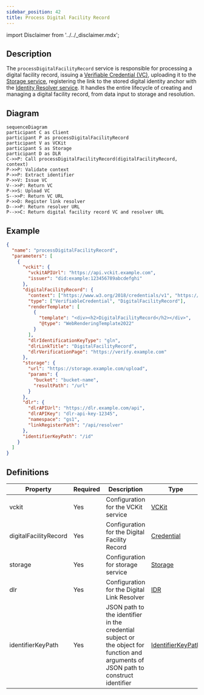 ```yaml
---
sidebar_position: 42
title: Process Digital Facility Record
---
```


import Disclaimer from '../../\_disclaimer.mdx';

<Disclaimer />

## Description

The `processDigitalFacilityRecord` service is responsible for processing a digital facility record, issuing a [Verifiable Credential (VC)](https://uncefact.github.io/spec-untp/docs/specification/VerifiableCredentials), uploading it to the [Storage service](/docs/mock-apps/dependent-services/storage-service), registering the link to the stored digital identity anchor with the [Identity Resolver service](/docs/mock-apps/dependent-services/identity-resolution-service). It handles the entire lifecycle of creating and managing a digital facility record, from data input to storage and resolution.

## Diagram

```mermaid
sequenceDiagram
participant C as Client
participant P as processDigitalFacilityRecord
participant V as VCKit
participant S as Storage
participant D as DLR
C->>P: Call processDigitalFacilityRecord(digitalFacilityRecord, context)
P->>P: Validate context
P->>P: Extract identifier
P->>V: Issue VC
V-->>P: Return VC
P->>S: Upload VC
S-->>P: Return VC URL
P->>D: Register link resolver
D-->>P: Return resolver URL
P-->>C: Return digital facility record VC and resolver URL
```

## Example

```json
{
  "name": "processDigitalFacilityRecord",
  "parameters": [
    {
      "vckit": {
        "vckitAPIUrl": "https://api.vckit.example.com",
        "issuer": "did:example:123456789abcdefghi"
      },
      "digitalFacilityRecord": {
        "context": ["https://www.w3.org/2018/credentials/v1", "https://gs1.org/voc/"],
        "type": ["VerifiableCredential", "DigitalFacilityRecord"],
        "renderTemplate": [
          {
            "template": "<div><h2>DigitalFacilityRecord</h2></div>",
            "@type": "WebRenderingTemplate2022"
          }
        ],
        "dlrIdentificationKeyType": "gln",
        "dlrLinkTitle": "DigitalFacilityRecord",
        "dlrVerificationPage": "https://verify.example.com"
      },
      "storage": {
        "url": "https://storage.example.com/upload",
        "params": {
          "bucket": "bucket-name",
          "resultPath": "/url"
        }
      },
      "dlr": {
        "dlrAPIUrl": "https://dlr.example.com/api",
        "dlrAPIKey": "dlr-api-key-12345",
        "namespace": "gs1",
        "linkRegisterPath": "/api/resolver"
      },
      "identifierKeyPath": "/id"
    }
  ]
}
```

## Definitions

| Property              | Required | Description                                                                                                                         | Type                                                            |
| --------------------- | -------- | ----------------------------------------------------------------------------------------------------------------------------------- | --------------------------------------------------------------- |
| vckit                 | Yes      | Configuration for the VCKit service                                                                                                 | [VCKit](/docs/mock-apps/common/vckit)                           |
| digitalFacilityRecord | Yes      | Configuration for the Digital Facility Record                                                                                       | [Credential](/docs/mock-apps/common/credential)                 |
| storage               | Yes      | Configuration for storage service                                                                                                   | [Storage](/docs/mock-apps/common/storage)                       |
| dlr                   | Yes      | Configuration for the Digital Link Resolver                                                                                         | [IDR](/docs/mock-apps/common/idr)                               |
| identifierKeyPath     | Yes      | JSON path to the identifier in the credential subject or the object for function and arguments of JSON path to construct identifier | [IdentifierKeyPath](/docs/mock-apps/common/identifier-key-path) |
